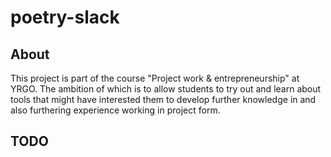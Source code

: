 # poetry-slack

## About
This project is part of the course "Project work & entrepreneurship" at YRGO. The ambition of which is to allow students to try out and learn about tools that might have interested them to develop further knowledge in and also furthering experience working in project form.

## TODO